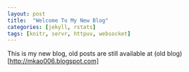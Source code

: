 ```yaml
---
layout: post
title:  "Welcome To My New Blog"
categories: [jekyll, rstats]
tags: [knitr, servr, httpuv, websocket]
---
```


This is my new blog, old posts are still available at (old
blog)[http://mkao006.blogspot.com]

